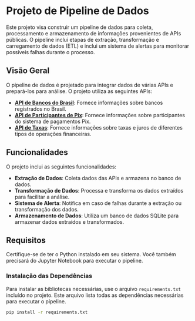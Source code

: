 # Projeto de Pipeline de Dados

Este projeto visa construir um pipeline de dados para coleta, processamento e armazenamento de informações provenientes de APIs públicas. O pipeline inclui etapas de extração, transformação e carregamento de dados (ETL) e inclui um sistema de alertas para monitorar possíveis falhas durante o processo.

## Visão Geral

O pipeline de dados é projetado para integrar dados de várias APIs e prepará-los para análise. O projeto utiliza as seguintes APIs:

- **[API de Bancos do Brasil](https://brasilapi.com.br/api/banks/v1)**: Fornece informações sobre bancos registrados no Brasil.
- **[API de Participantes de Pix](https://brasilapi.com.br/api/pix/v1/participants)**: Fornece informações sobre participantes do sistema de pagamentos Pix.
- **[API de Taxas](https://brasilapi.com.br/api/taxas/v1)**: Fornece informações sobre taxas e juros de diferentes tipos de operações financeiras.

## Funcionalidades

O projeto inclui as seguintes funcionalidades:

- **Extração de Dados**: Coleta dados das APIs e armazena no banco de dados.
- **Transformação de Dados**: Processa e transforma os dados extraídos para facilitar a análise.
- **Sistema de Alerta**: Notifica em caso de falhas durante a extração ou transformação dos dados.
- **Armazenamento de Dados**: Utiliza um banco de dados SQLite para armazenar dados extraídos e transformados.

## Requisitos

Certifique-se de ter o Python instalado em seu sistema. Você também precisará do Jupyter Notebook para executar o pipeline.

### Instalação das Dependências

Para instalar as bibliotecas necessárias, use o arquivo `requirements.txt` incluído no projeto. Este arquivo lista todas as dependências necessárias para executar o pipeline.

```bash
pip install -r requirements.txt

